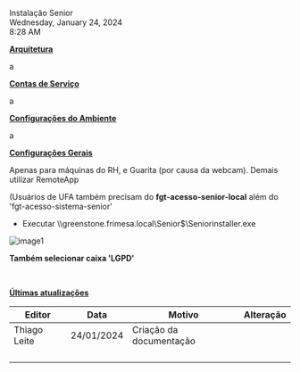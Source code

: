 Instalação Senior  
Wednesday, January 24, 2024  
8:28 AM

**<u>Arquitetura</u>**

a

**<u>Contas de Serviço</u>**

a

**<u>Configurações do Ambiente</u>**

a

**<u>Configurações Gerais</u>**

Apenas para máquinas do RH, e Guarita (por causa da webcam). Demais utilizar RemoteApp

(Usuários de UFA também precisam do **fgt-acesso-senior-local** além do 'fgt-acesso-sistema-senior'

- Executar \\\\greenstone.frimesa.local\\Senior$\\Seniorinstaller.exe

![image1](../../../_resources/image1-14.png)

**Também selecionar caixa 'LGPD'**

&nbsp;

**<u>Últimas atualizações</u>**

| Editor | Data | Motivo | Alteração |
| --- | --- | --- | --- |
| Thiago Leite | 24/01/2024 | Criação da documentação |     |
|     |     |     |     |
|     |     |     |     |
|     |     |     |     |
|     |     |     |     |